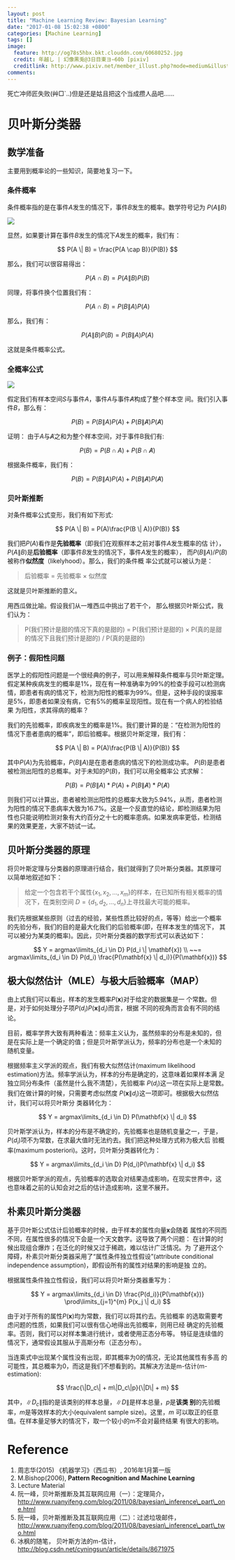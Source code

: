```yaml
---
layout: post
title: "Machine Learning Review: Bayesian Learning"
date: "2017-01-08 15:02:38 +0800"
categories: [Machine Learning]
tags: []
image: 
  feature: http://og78s5hbx.bkt.clouddn.com/60680252.jpg
  credit: 年越し | 幻像黒兎@3日目東ヨ−60b [pixiv] 
  creditlink: http://www.pixiv.net/member_illust.php?mode=medium&illust_id=60680252
comments: 
---
```


死亡冲师匠失败(艸□`..)但是还是姑且把这个当成攒人品吧……


# 贝叶斯分类器
## 数学准备
主要用到概率论的一些知识，简要地复习一下。
### 条件概率
条件概率指的是在事件$A$发生的情况下，事件$B$发生的概率。数学符号记为
$P(A \| B)$

![](http://og78s5hbx.bkt.clouddn.com/bg2011082502.jpg)

显然，如果要计算在事件$B$发生的情况下$A$发生的概率，我们有：

$$
P(A \| B) = \frac{P(A \cap B)}{P(B)}
$$

那么，我们可以很容易得出：

$$
P(A \cap B) = P(A \| B)P(B)
$$

同理，将事件换个位置我们有：

$$
P(A\cap B) = P(B \| A)P(A)
$$

那么，我们有：

$$
P(A \| B)P(B) = P(B \| A )P(A)
$$

这就是条件概率公式。
### 全概率公式

![](http://og78s5hbx.bkt.clouddn.com/bg2011082504.jpg)

假定我们有样本空间$S$与事件$A$，事件$A$与事件$\not A$构成了整个样本空
间。我们引入事件$B$，那么有：

$$
P(B) = P(B\|A)P(A) + P(B\| \not A)P(\not A)
$$

证明：
由于$A$与$\not A$之和为整个样本空间，对于事件B我们有:

$$
P(B) = P(B \cap A) + P(B \cap \not A)
$$

根据条件概率，我们有：

$$
P(B) = P(B \| A)P(A) + P(B \| \not A) P(\not A)
$$


### 贝叶斯推断

对条件概率公式变形，我们有如下形式:

$$
P(A \| B) = P(A)\frac{P(B \| A)}{P(B)}
$$


我们把$P(A)$看作是**先验概率**（即我们在观察样本之前对事件$A$发生概率的估
计），$P(A\|B)$是**后验概率**（即事件$B$发生的情况下，事件$A$发生的概率），
而$P(B \|A) / P(B)$被称作**似然度**（likelyhood）。那么，我们的条件概
率公式就可以被认为是：

> 后验概率 = 先验概率 × 似然度

这就是贝叶斯推断的意义。

用西瓜做比喻。假设我们从一堆西瓜中挑出了若干个，
那么根据贝叶斯公式，我们认为：

> P(我们预计是甜的情况下真的是甜的) = P(我们预计是甜的) × P(真的是甜
> 的情况下且我们预计是甜的) / P(真的是甜的) 

### 例子：假阳性问题
医学上的假阳性问题是一个很经典的例子，可以用来解释条件概率与贝叶斯定理。
假定某种疾病发生的概率是1%，现在有一种准确率为99%的检查手段可以检测病
情，即患者有病的情况下，检测为阳性的概率为99%。但是，这种手段的误报率
是5%，即患者如果没有病，它有5%的概率呈现阳性。现在有一个病人的检验结果
为阳性，求其得病的概率？

我们的先验概率，即疾病发生的概率是1%。我们要计算的是：“在检测为阳性的
情况下患者患病的概率”，即后验概率。根据贝叶斯定理，我们有：

$$
P(A \| B) = P(A)\frac{P(B \| A)}{P(B)}
$$

其中$P(A)$为先验概率，$P(B \| A)$是在患者患病的情况下的检测成功率。
$P(B)$是患者被检测出阳性的总概率。对于未知的$P(B)$，我们可以用全概率公
式求解：

$$
P(B) = P(B \| A) * P(A) + P(B \| \not A) * P(\not A)
$$

则我们可以计算出，患者被检测出阳性的总概率大致为5.94%，从而，患者检测
为阳性的情况下患病率大致为16.7%。这是一个反直觉的结论，即检测结果为阳
性也只能说明检测对象有大约百分之十七的概率患病。如果发病率更低，检测结
果的效果更差，大家不妨试一试。

## 贝叶斯分类器的原理

将贝叶斯定理与分类器的原理进行结合，我们就得到了贝叶斯分类器。其原理可
以简单地叙述如下：

> 给定一个包含若干个属性$\{x_1, x_2,...,x_m\}$的样本，在已知所有相关概率的情况下，在类别空间
> $D = \{d_1,d_2,...,d_n\}$上寻找最大可能的概率。

我们先根据某些原则（过去的经验，某些性质比较好的点，等等）给出一个概率
的先验分布，我们的目的是最大化我们的后验概率(即，在样本发生的情况下，
其可以被分为某类的概率)。因此，贝叶斯分类器的数学形式可以表达如下：

$$
Y = argmax\limits_{d_i \in D} P(d_i \| \mathbf{x}) \\
~~= argmax\limits_{d_i \in D} P(d_i) \frac{P(\mathbf{x} \| d_i)}{P(\mathbf{x})}
$$

## 极大似然估计（MLE）与极大后验概率（MAP）

由上式我们可以看出，样本的发生概率$P(\mathbf{x})$对于给定的数据集是一
个常数。但是，对于如何处理分子项$P(d_i)P(\mathbf{x} \| d_i)$而言，根据
不同的视角而言会有不同的结论。

目前，概率学界大致有两种看法：频率主义认为，虽然频率的分布是未知的，但
是在实际上是一个确定的值；但是贝叶斯学派认为，频率的分布也是一个未知的
随机变量。

根据频率主义学派的观点，我们有极大似然估计(maximum likelihood
estimation)方法。频率学派认为，样本的分布是确定的，这意味着如果样本满
足独立同分布条件（虽然是什么我不清楚），先验概率
$P(d_i)$这一项在实际上是常数。我们在做计算的时候，只需要考虑似然度
$P(\mathbf{x} \| d_i)$这一项即可。根据极大似然估计，我们可以将贝叶斯分
类器转化为：

$$
Y = argmax\limits_{d_i \in D} P(\mathbf{x} \| d_i)
$$

贝叶斯学派认为，样本的分布是不确定的，先验概率也是随机变量之一，于是，
$P(d_i)$项不为常数，在求最大值时无法约去。我们把这种处理方式称为极大后
验概率(maximum posteriori)。这时，贝叶斯分类器转化为：

$$
Y = argmax\limits_{d_i \in D} P(d_i)P(\mathbf{x} \| d_i)
$$

根据贝叶斯学派的观点，先验概率的选取会对结果造成影响，在现实世界中，这
也意味着之前的认知会对之后的估计造成影响，这里不展开。

## 朴素贝叶斯分类器

基于贝叶斯公式估计后验概率的时候，由于样本的属性向量$\mathbf{x}$会随着
属性的不同而不同，在属性很多的情况下会是一个天文数字。这导致了两个问题：
在计算的时候出现组合爆炸；在泛化的时候又过于稀疏，难以估计广泛情况。为
了避开这个障碍，朴素贝叶斯分类器采用了“属性条件独立性假设”(attribute
conditional independence assumption)，即假设所有的属性对结果的影响是独
立的。

根据属性条件独立性假设，我们可以将贝叶斯分类器重写为：

$$
Y = argmax\limits_{d_i \in D} \frac{P(d_i)}{P(\mathbf{x})}
\prod\limits_{j=1}^{m} P(x_j \| d_i)
$$

由于对于所有的属性$P(\mathbf{x})$均为常数，我们可以将其约去。先验概率
的选取需要考虑问题的性质，如果我们可以很有信心地得出先验概率，则用已经
确定的先验概率。否则，我们可以对样本集进行统计，或者使用正态分布等。
特征是连续值的情况下，通常假设其服从于高斯分布（正态分布）。

当连乘式中出现某个属性没有出现，即其概率为0的情况，无论其他属性有多高
的可能性，其总概率为0，而这是我们不想看到的。其解决方法是m-估计(m-estimation):

$$
\frac{\|D_c\| + m\|D_c\|p}{\|D\| + m}
$$

其中，$\|D_c\|$指的是该类别的样本总量，$\|D\|$是样本总量，$p$是**该类
别**的先验概率，$m$是等效样本的大小(equivalent sample size)。这里，$m$
可以取正的任意值。在样本量足够大的情况下，取一个较小的m不会对最终结果
有很大的影响。

# Reference
1. 周志华(2015) 《机器学习》（西瓜书）, 2016年1月第一版
2. M.Bishop(2006), __Pattern Recognition and Machine Learning__
3. Lecture Material 
4. 阮一峰，贝叶斯推断及其互联网应用（一）：定理简介，http://www.ruanyifeng.com/blog/2011/08/bayesian\_inference\_part\_one.html
5. 阮一峰，贝叶斯推断及其互联网应用（二）：过滤垃圾邮件，http://www.ruanyifeng.com/blog/2011/08/bayesian\_inference\_part\_two.html
6. 冰枫的随笔， 贝叶斯方法的m-估计，http://blog.csdn.net/cyningsun/article/details/8671975


